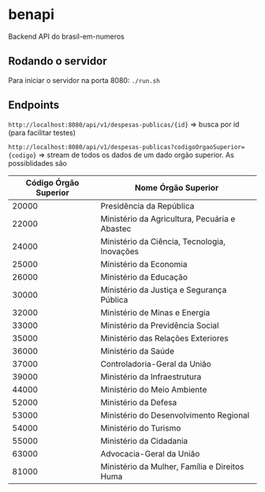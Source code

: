 # benapi

Backend API do brasil-em-numeros

## Rodando o servidor

Para iniciar o servidor na porta 8080: `./run.sh`

## Endpoints

`http://localhost:8080/api/v1/despesas-publicas/{id}` => busca por id (para facilitar testes)

`http://localhost:8080/api/v1/despesas-publicas?codigoOrgaoSuperior={codigo}` => stream de todos os dados
de um dado orgão superior. As possiblidades são

| Código Órgão Superior | Nome Órgão Superior |
|---|---|
|20000 | Presidência da República |
|22000 | Ministério da Agricultura, Pecuária e Abastec |
|24000 | Ministério da Ciência, Tecnologia, Inovações |
|25000 | Ministério da Economia |
|26000 | Ministério da Educação |
|30000 | Ministério da Justiça e Segurança Pública |
|32000 | Ministério de Minas e Energia |
|33000 | Ministério da Previdência Social |
|35000 | Ministério das Relações Exteriores |
|36000 | Ministério da Saúde |
|37000 | Controladoria-Geral da União |
|39000 | Ministério da Infraestrutura |
|44000 | Ministério do Meio Ambiente |
|52000 | Ministério da Defesa |
|53000 | Ministério do Desenvolvimento Regional |
|54000 | Ministério do Turismo |
|55000 | Ministério da Cidadania |
|63000 | Advocacia-Geral da União |
|81000 | Ministério da Mulher, Família e Direitos Huma |